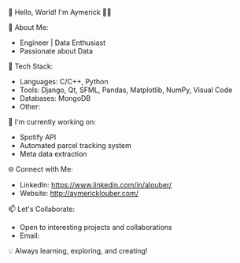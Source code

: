 👋 Hello, World! I'm Aymerick 👨‍💻

🌟 About Me:
- Engineer | Data Enthusiast
- Passionate about Data 


🚀 Tech Stack:
- Languages: C/C++, Python
- Tools: Django, Qt, SFML, Pandas, Matplotlib, NumPy, Visual Code
- Databases: MongoDB
- Other: 

🔧 I'm currently working on:
- Spotify API
- Automated parcel tracking system
- Meta data extraction

🌐 Connect with Me:
- LinkedIn: https://www.linkedin.com/in/alouber/
- Website: http://aymericklouber.com/

📫 Let's Collaborate:
- Open to interesting projects and collaborations
- Email: 

💡 Always learning, exploring, and creating!
